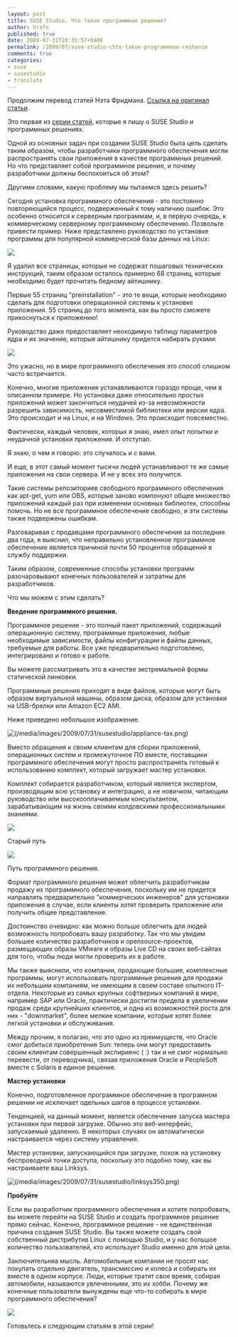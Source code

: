 ```yaml
---
layout: post
title: SUSE Studio. Что такое программное решение?
author: hrafn
published: true
date: 2009-07-31T20:35:57+0400
permalink: /2009/07/suse-studio-chto-takoe-programmnoe-reshenie
comments: true
categories:
- suse
- susestudio
- translate
---
```


Продолжим перевод статей Нэта Фридмана. [Ссылка на оригинал статьи](http://nat.org/blog/2009/07/what-is-a-software-appliance/).

Это первая из [серии статей](http://hrafn.me/2009/07/suse-studio-1-0/),
которые я пишу о SUSE Studio и программных решениях.

Одной из основных задач при создании SUSE Studio была цель сделать таким
образом, чтобы разработчики программного обеспечения могли распространять свои
приложения в качестве программных решений. Но что представляет собой
программное решение, и почему разработчики должны беспокоиться об этом?

<!--more-->

Другими словами, какую проблему мы пытаемся здесь решить?

Сегодня установка программного обеспечения - это постоянно повторяющийся
процесс, подверженный к тому наличию ошибок. Это особенно относится к
серверным программам, и, в первую очередь, к коммерческому серверному
программному обеспечению. Позвольте привести пример. Ниже представлено
руководство по установке программы для популярной коммерческой базы данных на
Linux:

[![](/media/images/2009/07/31/susestudio/install-db.png)](/media/images/2009/07/31/susestudio/install-db.png)

Я удалил все страницы, которые не содержат пошаговых технических инструкций,
таким образом осталось примерно 68 страниц, которые необходимо будет прочитать
бедному айтишнику.

Первые 55 страниц "preinstallation" - это те вещи, которые необходимо сделать
для подготовки операционной системы к установке приложения. 55 страниц до того
момента, как вы просто сможете прикоснуться к приложению!

Руководство даже предоставляет неоходимую таблицу параметров ядра и их
значение, которые айтишнику придется набирать руками:

[![](/media/images/2009/07/31/susestudio/install-kernel.png)](/media/images/2009/07/31/susestudio/install-kernel.png)

Это ужасно, но в мире программного обеспечения это способ слишком часто
встречается.

Конечно, многие приложения устанавливаются гораздо проще, чем в описанном
примере. Но установка даже относительно простых приложений может закончиться
неудачей из-за невозможности разрешить зависимость, несовместимой библиотеки
или версии ядра. Это происходит и на Linux, и на Windows. Это происходит
повсеместно.

Фактически, каждый человек, которых я знаю, имел опыт попытки и неудачной
установки приложения. И отступал.

Я знаю, о чем я говорю: это случалось и с вами.

И еще, в этот самый момент тысячи людей устанавливают те же самые приложения
на свои сервера. И не у всех это получится.

Такие системы репозиториев свободного программного обеспечения как apt-get,
yum или OBS, которые заново компонуют общее множество приложений каждый раз
при изменении основных библиотек, способны помочь. Но не все программное
обеспечение свободно, и эти системы также подвержены ошибкам.

Разговаривая с продавцами программного обеспечения за последние два года, я
выяснил, что неправильно установленное программное обеспечение является
причиной почти 50 процентов обращений в службу поддержки.

Таким образом, современные способы установки программ разочаровывают конечных
пользователей и затратны для разработчиков.

Что мы можем с этим сделать?

**Введение программного решения.**

Программное решение - это полный пакет приложений, содержащий операционную
систему, программные приложения, любые необходимые зависимости, файлы
конфигурации и файлы данных, требуемые для работы. Все уже предварительно
подготовлено, интегрировано и готово к работе.

Вы можете рассматривать это в качестве экстремальной формы статической
линковки.

Программные решения приходят в виде файлов, которые могут быть образом
виртуальной машины, образом диска, образом для установки на USB-брелки или
Amazon EC2 AMI.

Ниже приведено небольшое изображение.

![(/media/images/2009/07/31/susestudio/appliance-tax.png)](/media/images/2009/07/31/susestudio/appliance-tax.png)

Вместо обращения к своим клиентам для сборки приложений, операционных систем и
промежуточное ПО вместе, поставщики программного обеспечения могут просто
распространять готовый к использованию комплект, который загружает мастер
установки.

Комплект собирается разработчиком, который является экспертом, производящим
всю установку и интеграцию, а не новичком, читающим руководство или
высокооплачиваемым консультантом, зарабатывающим на жизнь своими колдовскими
профессиональными знаниями.

[![](/media/images/2009/07/31/susestudio/assembleyourself400.png)](/media/images/2009/07/31/susestudio/assembleyourself400.png)

Старый путь

[![](/media/images/2009/07/31/susestudio/appliancedistribution400.png)](/media/images/2009/07/31/susestudio/appliancedistribution400.png)

Путь программного решения.

Формат программного решения может облегчить разработчикам продажу их
программного обеспечения, поскольку им не придется направлять предварительно
"коммерческих инженеров" для установки приложения в случае, если клиенты хотят
проверить приложение или получить общее представление.

Достоинство очевидно: как можно больше облегчить для людей возможность
попробовать вашу разработку. Так что мы увидим большее количество
разработчиков и opensource-проектов, размещающих образы VMware и образы Live
CD на своих веб-сайтах для того, чтобы люди могли проверить их в работе.

Мы также выяснили, что компании, продающие большие, комплексные программы,
могут использовать программные решения для продажи их небольшим компаниям, не
имеющим в своем составе опытного IT-отдела. Некоторые из самых крупных
софтверных компаний в мире, например SAP или Oracle, практически достигли
предела в увеличении продаж среди крупнейших клиентов, и одна из возможностей
роста для них - "downmarket", более мелкие компании, которые хотят более
легкой установки и обслуживания.

Между прочим, я полагаю, что это одно из преимуществ, что Oracle смог добиться
приобретения Sun: теперь они могут предоставить своим клиентам совершенный
экспириенс ( :) так и не смог нормально перевести, от переводчика), связав
приложения Oracle и PeopleSoft вместе с Solaris в единое решение.

**Мастер установки**

Конечно, подготовленное программное обеспечение в програмном решении не
исключает одельных шагов в процессе установки.

Тенденцией, на данный момент, является обеспечение запуска мастера установки
при первой загрузке. Обычно это веб-интерфейс, запускаемый удаленно. В
некоторых случаях он автоматически настраивается через систему управления.

Мастер установки, запускающийся при загрузке, похож на установку беспроводной
точки доступа, поскольку это подобно тому, как вы настраиваете ваш Linksys.

![(/media/images/2009/07/31/susestudio/linksys350.png)](/media/images/2009/07/31/susestudio/linksys350.png)

**Пробуйте**

Если вы разработчик программного обеспечения и хотите попробовать, вы можете
перейти на SUSE Studio и создать программное решение прямо сейчас. Конечно,
программное решение - не единственная причина создания SUSE Studio. Вы также
можете создать свой собственный дистрибутив Linux с помощью Studio, и у нас
большое количество пользователей, кто использует Studio именно для этой цели.

Заключительняа мысль. Автомобильные компании не просят нас покупать отдельно
двигатель, трансмиссию и колеса и собирать их вместе в одном корпусе. Люди,
которые тратят свое время, собирая автомобили, называются увлеченными, это их
хобби. Почему же конечные пользователи вынуждены еще что-то собирать в мире
программного обеспечения?

[![](/media/images/2009/07/31/susestudio/xzmypon.png)](/media/images/2009/07/31/susestudio/xzmypon.png)

Готовьтесь к следующим статьям в этой серии!


